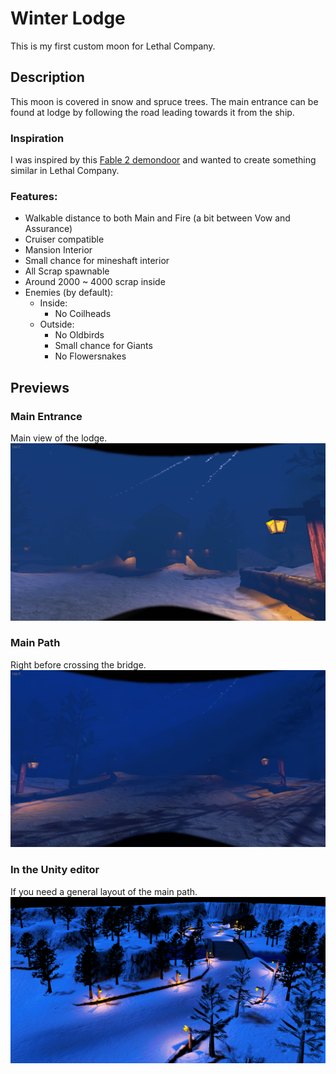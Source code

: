# Winter Lodge
This is my first custom moon for Lethal Company.

## Description
This moon is covered in snow and spruce trees. The main entrance can be found at lodge by following the road leading towards it from the ship.

### Inspiration
I was inspired by this [Fable 2 demondoor](https://www.youtube.com/watch?v=04cHGu1y-FE) and wanted to create something similar in Lethal Company.

### Features:
- Walkable distance to both Main and Fire (a bit between Vow and Assurance)
- Cruiser compatible
- Mansion Interior
- Small chance for mineshaft interior
- All Scrap spawnable
- Around 2000 ~ 4000 scrap inside
- Enemies (by default):
    - Inside:
        - No Coilheads
    - Outside:
        - No Oldbirds
        - Small chance for Giants
        - No Flowersnakes

## Previews

### Main Entrance
Main view of the lodge.
![Main Entrance](https://raw.githubusercontent.com/347956/WinterLodge/refs/heads/main/Previews/WinterLodge%20main.png)

### Main Path
Right before crossing the bridge.
![Main Entrance](https://raw.githubusercontent.com/347956/WinterLodge/refs/heads/main/Previews/Winterlodge%20bridge.png)

### In the Unity editor
If you need a general layout of the main path.
![Editor Scene View](https://raw.githubusercontent.com/347956/WinterLodge/refs/heads/main/Previews/Winter%20Lodge%20Editor%202.png)